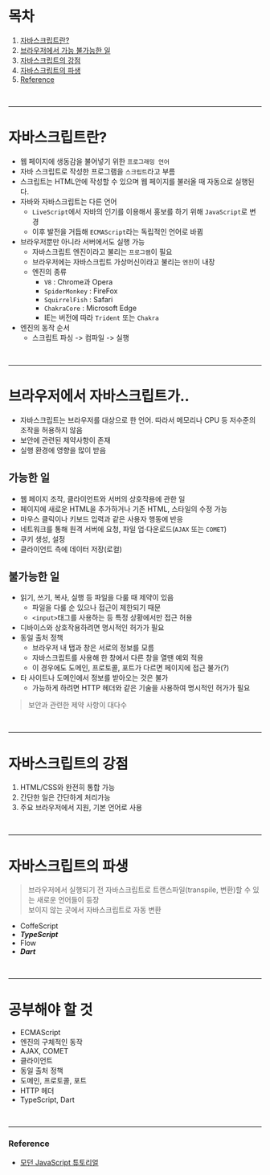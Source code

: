 # 목차
1. [자바스크립트란?](#자바스크립트란)  
2. [브라우저에서 가능 불가능한 일](#브라우저에서-자바스크립트가)  
3. [자바스크립트의 강점](#자바스크립트의-강점)  
4. [자바스크립트의 파생](#자바스크립트의-파생)  
5. [Reference](#reference)  
<br>

---
# 자바스크립트란?
- 웹 페이지에 생동감을 불어넣기 위한 `프로그래밍 언어`  
- 자바 스크립트로 작성한 프로그램을 `스크립트`라고 부름  
- 스크립트는 HTML안에 작성할 수 있으며 웹 페이지를 불러올 때 자동으로 실행된다.  
- 자바와 자바스크립트는 다른 언어  
  - `LiveScript`에서 자바의 인기를 이용해서 홍보를 하기 위해 `JavaScript`로 변경  
  - 이후 발전을 거듭해 `ECMAScript`라는 독립적인 언어로 바뀜
- 브라우저뿐만 아니라 서버에서도 실행 가능
  - 자바스크립트 엔진이라고 불리는 `프로그램`이 필요
  - 브라우저에는 자바스크립트 가상머신이라고 불리는 `엔진`이 내장  
  - 엔진의 종류
    - `V8` : Chrome과 Opera
    - `SpiderMonkey` : FireFox
    - `SquirrelFish` : Safari
    - `ChakraCore` : Microsoft Edge
    - IE는 버전에 따라 `Trident` 또는 `Chakra`
- 엔진의 동작 순서
  - 스크립트 파싱 -> 컴파일 -> 실행  
<br>

---
# 브라우저에서 자바스크립트가..  
- 자바스크립트는 브라우저를 대상으로 한 언어. 따라서 메모리나 CPU 등 저수준의 조작을 허용하지 않음
- 보안에 관련된 제약사항이 존재
- 실행 환경에 영향을 많이 받음

## 가능한 일
- 웹 페이지 조작, 클라이언트와 서버의 상호작용에 관한 일
- 페이지에 새로운 HTML을 추가하거나 기존 HTML, 스타일의 수정 가능
- 마우스 클릭이나 키보드 입력과 같은 사용자 행동에 반응
- 네트워크를 통해 원격 서버에 요청, 파일 업·다운로드(`AJAX` 또는 `COMET`)
- 쿠키 생성, 설정
- 클라이언트 측에 데이터 저장(로컬)  

## 불가능한 일
- 읽기, 쓰기, 복사, 실행 등 파일을 다룰 때 제약이 있음
  - 파일을 다룰 순 있으나 접근이 제한되기 때문
  - `<input>`태그를 사용하는 등 특정 상황에서만 접근 허용
- 디바이스와 상호작용하려면 명시적인 허가가 필요
- 동일 출처 정책
  - 브라우저 내 탭과 창은 서로의 정보를 모름 
  - 자바스크립트를 사용해 한 창에서 다른 창을 열땐 예외 적용
  - 이 경우에도 도메인, 프로토콜, 포트가 다르면 페이지에 접근 불가(?)
- 타 사이트나 도메인에서 정보를 받아오는 것은 불가
  - 가능하게 하려면 HTTP 헤더와 같은 기술을 사용하여 명시적인 허가가 필요 

> 보안과 관련한 제약 사항이 대다수
<br>

---
# 자바스크립트의 강점
1. HTML/CSS와 완전히 통합 가능
2. 간단한 일은 간단하게 처리가능
3. 주요 브라우저에서 지원, 기본 언어로 사용
<br>

---
# 자바스크립트의 파생
> 브라우저에서 실행되기 전 자바스크립트로 트랜스파일(transpile, 변환)할 수 있는 새로운 언어들이 등장  
> 보이지 않는 곳에서 자바스크립트로 자동 변환

- CoffeScript
- _**TypeScript**_
- Flow
- _**Dart**_
<br>

---
# 공부해야 할 것
- ECMAScript
- 엔진의 구체적인 동작
- AJAX, COMET
- 클라이언트
- 동일 출처 정책
- 도메인, 프로토콜, 포트
- HTTP 헤더
- TypeScript, Dart
<br>

---
### Reference
- [모던 JavaScript 튜토리얼](https://ko.javascript.info/)
